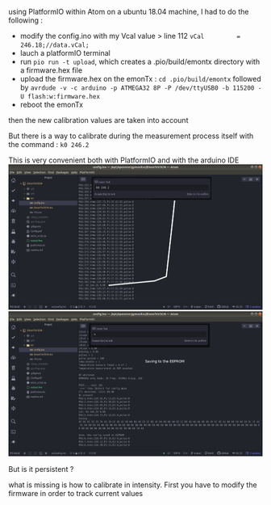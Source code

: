 using PlatformIO within Atom on a ubuntu 18.04 machine, I had to do the following : 

- modify the config.ino with my Vcal value > line 112 `vCal         = 246.18;//data.vCal;`
- lauch a platformIO terminal
- run `pio run -t upload`, which creates a .pio/build/emontx directory with a firmware.hex file
- upload the firmware.hex on the emonTx : `cd .pio/build/emontx` followed by `avrdude -v -c arduino -p ATMEGA32
8P -P /dev/ttyUSB0 -b 115200 -U flash:w:firmware.hex`
- reboot the emonTx

then the new calibration values are taken into account

But there is a way to calibrate during the measurement process itself with the command : `k0 246.2`

This is very convenient both with PlatformIO and with the arduino IDE
![](PIO_send_command.png)
![](PIO_saving.png)

But is it persistent ?

what is missing is how to calibrate in intensity.
First you have to modify the firmware in order to track current values
